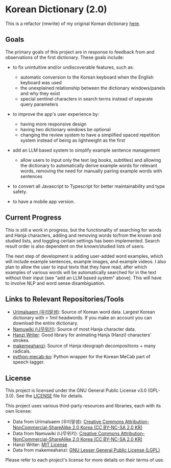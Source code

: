 # Korean Dictionary (2.0)

This is a refactor (rewrite) of my original Korean dictionary [here](https://github.com/krduffy/korean-dictionary).

## Goals

The primary goals of this project are in response to feedback from and observations of the first dictionary. These goals include:

- to fix unintuitive and/or undiscoverable features, such as:
  - automatic conversion to the Korean keyboard when the English keyboard was used
  - the unexplained relationship between the dictionary windows/panels and why they exist
  - special sentinel characters in search terms instead of separate query parameters

- to improve the app's user experience by:
  - having more responsive design
  - having two dictionary windows be optional
  - changing the review system to have a simplified spaced repetition system instead of being as lightweight as the first

- add an LLM based system to simplify example sentence management
  - allow users to input only the text (eg books, subtitles) and allowing the dictionary to automatically derive example words for relevant words, removing the need for manually pairing example words with sentences

- to convert all Javascript to Typescript for better maintainability and type safety.

- to have a mobile app version.

## Current Progress

This is still a work in progress, but the functionality of searching for words and Hanja characters, adding and removing words to/from the known and studied lists, and toggling certain settings has been implemented. Search result order is also dependent on the known/studied lists of users.

The next step of development is adding user-added word examples, which will include example sentences, example images, and example videos. I also plan to allow the user to input texts that they have read, after which examples of various words will be automatically searched for in the text without their input (see "add an LLM based system" above). This will have to involve NLP and word sense disambiguation.

## Links to Relevant Repositories/Tools

- [Urimalsaem (우리말샘)](https://opendict.korean.go.kr/main): Source of Korean word data. Largest Korean dictionary with > 1mil headwords. If you make an account you can download the entire dictionary.
- [Namuwiki (나무위키)](https://namu.wiki): Source of most Hanja character data.
- [Hanzi Writer](https://github.com/chanind/hanzi-writer): Good library for animating Hanja (Hanzi) characters' strokes.
- [makemeahanzi](https://github.com/skishore/makemeahanzi): Source of Hanja ideograph decompositions + many radicals.
- [python-mecab-ko](https://github.com/jonghwanhyeon/python-mecab-ko): Python wrapper for the Korean MeCab part of speech tagger.

## License

This project is licensed under the GNU General Public License v3.0 (GPL-3.0). See the [LICENSE](LICENSE) file for details.

This project uses various third-party resources and libraries, each with its own license:

- Data from Urimalsaem (우리말샘): [Creative Commons Attribution-NonCommercial-ShareAlike 2.0 Korea (CC BY-NC-SA 2.0 KR)](LICENSES/by-nc-sa-2.0-kr.txt)
- Data from Namuwiki (나무위키): [Creative Commons Attribution-NonCommercial-ShareAlike 2.0 Korea (CC BY-NC-SA 2.0 KR)](LICENSES/by-nc-sa-2.0-kr.txt)
- Hanzi Writer: [MIT License](LICENSES/mit.txt)
- Data from makemeahanzi: [GNU Lesser General Public License (LGPL)](LICENSES/lgpl.txt)

Please refer to each project's license for more details on their terms of use.
